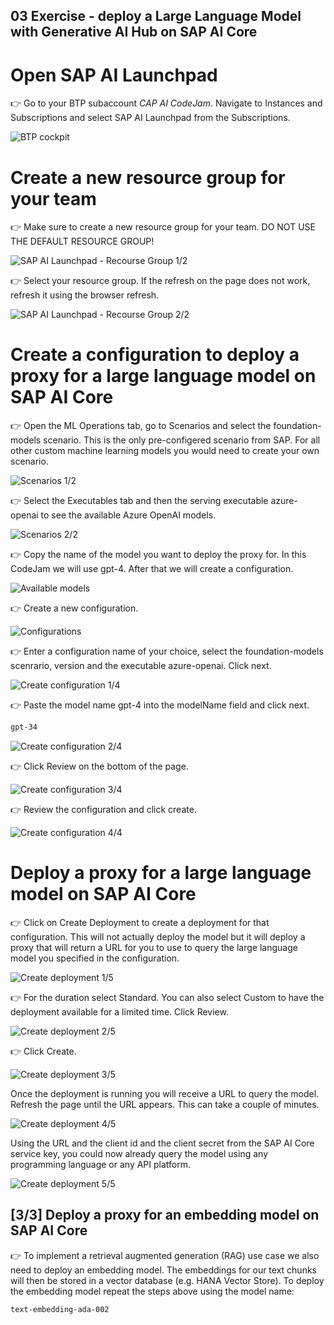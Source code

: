 ## 03 Exercise - deploy a Large Language Model with Generative AI Hub on SAP AI Core

# Open SAP AI Launchpad
👉 Go to your BTP subaccount *CAP AI CodeJam*. Navigate to Instances and Subscriptions and select SAP AI Launchpad from the Subscriptions.

![BTP cockpit](assets/2024-07-17_14-43-29copy.png)

# Create a new resource group for your team
👉 Make sure to create a new resource group for your team. DO NOT USE THE DEFAULT RESOURCE GROUP!

![SAP AI Launchpad - Recourse Group 1/2](assets/2024-07-22_10-47-54.png)

👉 Select your resource group. If the refresh on the page does not work, refresh it using the browser refresh.

![SAP AI Launchpad - Recourse Group 2/2](assets/2024-07-22_10-51-07.png)

# Create a configuration to deploy a proxy for a large language model on SAP AI Core

👉 Open the ML Operations tab, go to Scenarios and select the foundation-models scenario. This is the only pre-configered scenario from SAP. For all other custom machine learning models you would need to create your own scenario.

![Scenarios 1/2](assets/2024-07-22_12-52-11.png)

👉 Select the Executables tab and then the serving executable azure-openai to see the available Azure OpenAI models.

![Scenarios 2/2](assets/2024-07-22_13-04-27.png)

👉 Copy the name of the model you want to deploy the proxy for. In this CodeJam we will use gpt-4.
After that we will create a configuration.

![Available models](assets/2024-07-22_13-04-40.png)

👉 Create a new configuration.

![Configurations](assets/2024-07-22_13-15-51.png)

👉 Enter a configuration name of your choice, select the foundation-models scenrario, version and the executable azure-openai. Click next.

![Create configuration 1/4](assets/2024-07-16_16-42-19.png)

👉 Paste the model name gpt-4 into the modelName field and click next.
```sh
gpt-34
```

![Create configuration 2/4](assets/2024-07-16_16-42-54.png)

👉 Click Review on the bottom of the page.

![Create configuration 3/4](assets/2024-07-16_16-43-20.png)

👉 Review the configuration and click create.

![Create configuration 4/4](assets/2024-07-16_16-43-35.png)

# Deploy a proxy for a large language model on SAP AI Core

👉 Click on Create Deployment to create a deployment for that configuration. This will not actually deploy the model but it will deploy a proxy that will return a URL for you to use to query the large language model you specified in the configuration.

![Create deployment 1/5](assets/2024-07-16_16-43-57.png)

👉 For the duration select Standard. You can also select Custom to have the deployment available for a limited time. Click Review.

![Create deployment 2/5](assets/2024-07-16_16-44-17.png)

👉 Click Create.

![Create deployment 3/5](assets/2024-07-16_16-44-32.png)

Once the deployment is running you will receive a URL to query the model. Refresh the page until the URL appears. This can take a couple of minutes.

![Create deployment 4/5](assets/2024-07-16_16-44-49.png)

Using the URL and the client id and the client secret from the SAP AI Core service key, you could now already query the model using any programming language or any API platform.

![Create deployment 5/5](assets/2024-07-16_16-51-40.png)

## [3/3] Deploy a proxy for an embedding model on SAP AI Core
👉 To implement a retrieval augmented generation (RAG) use case we also need to deploy an embedding model. The embeddings for our text chunks will then be stored in a vector database (e.g. HANA Vector Store). To deploy the embedding model repeat the steps above using the model name: 
```sh
text-embedding-ada-002
```

